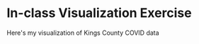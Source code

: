 # In-class Visualization Exercise

Here's my visualization of Kings County COVID data

<div class="flourish-embed flourish-chart" data-src="visualisation/8531415"><script src="https://public.flourish.studio/resources/embed.js"></script></div>
